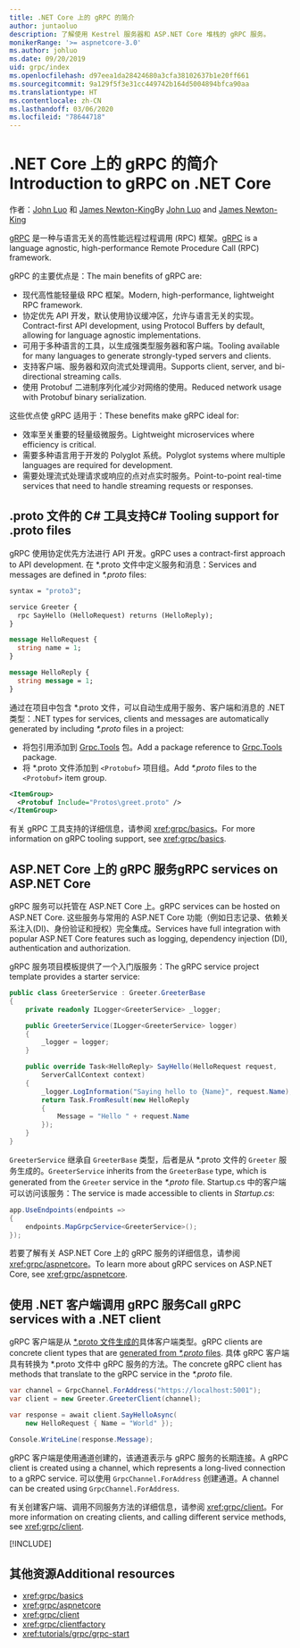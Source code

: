 ```yaml
---
title: .NET Core 上的 gRPC 的简介
author: juntaoluo
description: 了解使用 Kestrel 服务器和 ASP.NET Core 堆栈的 gRPC 服务。
monikerRange: '>= aspnetcore-3.0'
ms.author: johluo
ms.date: 09/20/2019
uid: grpc/index
ms.openlocfilehash: d97eea1da28424680a3cfa38102637b1e20ff661
ms.sourcegitcommit: 9a129f5f3e31cc449742b164d5004894bfca90aa
ms.translationtype: HT
ms.contentlocale: zh-CN
ms.lasthandoff: 03/06/2020
ms.locfileid: "78644718"
---
```

# <a name="introduction-to-grpc-on-net-core"></a><span data-ttu-id="cb9d8-103">.NET Core 上的 gRPC 的简介</span><span class="sxs-lookup"><span data-stu-id="cb9d8-103">Introduction to gRPC on .NET Core</span></span>

<span data-ttu-id="cb9d8-104">作者：[John Luo](https://github.com/juntaoluo) 和 [James Newton-King](https://twitter.com/jamesnk)</span><span class="sxs-lookup"><span data-stu-id="cb9d8-104">By [John Luo](https://github.com/juntaoluo) and [James Newton-King](https://twitter.com/jamesnk)</span></span>

<span data-ttu-id="cb9d8-105">[gRPC](https://grpc.io/docs/guides/) 是一种与语言无关的高性能远程过程调用 (RPC) 框架。</span><span class="sxs-lookup"><span data-stu-id="cb9d8-105">[gRPC](https://grpc.io/docs/guides/) is a language agnostic, high-performance Remote Procedure Call (RPC) framework.</span></span>

<span data-ttu-id="cb9d8-106">gRPC 的主要优点是：</span><span class="sxs-lookup"><span data-stu-id="cb9d8-106">The main benefits of gRPC are:</span></span>
* <span data-ttu-id="cb9d8-107">现代高性能轻量级 RPC 框架。</span><span class="sxs-lookup"><span data-stu-id="cb9d8-107">Modern, high-performance, lightweight RPC framework.</span></span>
* <span data-ttu-id="cb9d8-108">协定优先 API 开发，默认使用协议缓冲区，允许与语言无关的实现。</span><span class="sxs-lookup"><span data-stu-id="cb9d8-108">Contract-first API development, using Protocol Buffers by default, allowing for language agnostic implementations.</span></span>
* <span data-ttu-id="cb9d8-109">可用于多种语言的工具，以生成强类型服务器和客户端。</span><span class="sxs-lookup"><span data-stu-id="cb9d8-109">Tooling available for many languages to generate strongly-typed servers and clients.</span></span>
* <span data-ttu-id="cb9d8-110">支持客户端、服务器和双向流式处理调用。</span><span class="sxs-lookup"><span data-stu-id="cb9d8-110">Supports client, server, and bi-directional streaming calls.</span></span>
* <span data-ttu-id="cb9d8-111">使用 Protobuf 二进制序列化减少对网络的使用。</span><span class="sxs-lookup"><span data-stu-id="cb9d8-111">Reduced network usage with Protobuf binary serialization.</span></span>

<span data-ttu-id="cb9d8-112">这些优点使 gRPC 适用于：</span><span class="sxs-lookup"><span data-stu-id="cb9d8-112">These benefits make gRPC ideal for:</span></span>
* <span data-ttu-id="cb9d8-113">效率至关重要的轻量级微服务。</span><span class="sxs-lookup"><span data-stu-id="cb9d8-113">Lightweight microservices where efficiency is critical.</span></span>
* <span data-ttu-id="cb9d8-114">需要多种语言用于开发的 Polyglot 系统。</span><span class="sxs-lookup"><span data-stu-id="cb9d8-114">Polyglot systems where multiple languages are required for development.</span></span>
* <span data-ttu-id="cb9d8-115">需要处理流式处理请求或响应的点对点实时服务。</span><span class="sxs-lookup"><span data-stu-id="cb9d8-115">Point-to-point real-time services that need to handle streaming requests or responses.</span></span>

## <a name="c-tooling-support-for-proto-files"></a><span data-ttu-id="cb9d8-116">.proto 文件的 C# 工具支持</span><span class="sxs-lookup"><span data-stu-id="cb9d8-116">C# Tooling support for .proto files</span></span>

<span data-ttu-id="cb9d8-117">gRPC 使用协定优先方法进行 API 开发。</span><span class="sxs-lookup"><span data-stu-id="cb9d8-117">gRPC uses a contract-first approach to API development.</span></span> <span data-ttu-id="cb9d8-118">在 \*.proto  文件中定义服务和消息：</span><span class="sxs-lookup"><span data-stu-id="cb9d8-118">Services and messages are defined in *\*.proto* files:</span></span>

```protobuf
syntax = "proto3";

service Greeter {
  rpc SayHello (HelloRequest) returns (HelloReply);
}

message HelloRequest {
  string name = 1;
}

message HelloReply {
  string message = 1;
}
```

<span data-ttu-id="cb9d8-119">通过在项目中包含 \*.proto  文件，可以自动生成用于服务、客户端和消息的 .NET 类型：</span><span class="sxs-lookup"><span data-stu-id="cb9d8-119">.NET types for services, clients and messages are automatically generated by including *\*.proto* files in a project:</span></span>

* <span data-ttu-id="cb9d8-120">将包引用添加到 [Grpc.Tools](https://www.nuget.org/packages/Grpc.Tools/) 包。</span><span class="sxs-lookup"><span data-stu-id="cb9d8-120">Add a package reference to [Grpc.Tools](https://www.nuget.org/packages/Grpc.Tools/) package.</span></span>
* <span data-ttu-id="cb9d8-121">将 \*.proto  文件添加到 `<Protobuf>` 项目组。</span><span class="sxs-lookup"><span data-stu-id="cb9d8-121">Add *\*.proto* files to the `<Protobuf>` item group.</span></span>

```xml
<ItemGroup>
  <Protobuf Include="Protos\greet.proto" />
</ItemGroup>
```

<span data-ttu-id="cb9d8-122">有关 gRPC 工具支持的详细信息，请参阅 <xref:grpc/basics>。</span><span class="sxs-lookup"><span data-stu-id="cb9d8-122">For more information on gRPC tooling support, see <xref:grpc/basics>.</span></span>

## <a name="grpc-services-on-aspnet-core"></a><span data-ttu-id="cb9d8-123">ASP.NET Core 上的 gRPC 服务</span><span class="sxs-lookup"><span data-stu-id="cb9d8-123">gRPC services on ASP.NET Core</span></span>

<span data-ttu-id="cb9d8-124">gRPC 服务可以托管在 ASP.NET Core 上。</span><span class="sxs-lookup"><span data-stu-id="cb9d8-124">gRPC services can be hosted on ASP.NET Core.</span></span> <span data-ttu-id="cb9d8-125">这些服务与常用的 ASP.NET Core 功能（例如日志记录、依赖关系注入(DI)、身份验证和授权）完全集成。</span><span class="sxs-lookup"><span data-stu-id="cb9d8-125">Services have full integration with popular ASP.NET Core features such as logging, dependency injection (DI), authentication and authorization.</span></span>

<span data-ttu-id="cb9d8-126">gRPC 服务项目模板提供了一个入门版服务：</span><span class="sxs-lookup"><span data-stu-id="cb9d8-126">The gRPC service project template provides a starter service:</span></span>

```csharp
public class GreeterService : Greeter.GreeterBase
{
    private readonly ILogger<GreeterService> _logger;

    public GreeterService(ILogger<GreeterService> logger)
    {
        _logger = logger;
    }

    public override Task<HelloReply> SayHello(HelloRequest request,
        ServerCallContext context)
    {
        _logger.LogInformation("Saying hello to {Name}", request.Name);
        return Task.FromResult(new HelloReply 
        {
            Message = "Hello " + request.Name
        });
    }
}
```

<span data-ttu-id="cb9d8-127">`GreeterService` 继承自 `GreeterBase` 类型，后者是从 \*.proto  文件的 `Greeter` 服务生成的。</span><span class="sxs-lookup"><span data-stu-id="cb9d8-127">`GreeterService` inherits from the `GreeterBase` type, which is generated from the `Greeter` service in the *\*.proto* file.</span></span> <span data-ttu-id="cb9d8-128">Startup.cs  中的客户端可以访问该服务：</span><span class="sxs-lookup"><span data-stu-id="cb9d8-128">The service is made accessible to clients in *Startup.cs*:</span></span>

```csharp
app.UseEndpoints(endpoints =>
{
    endpoints.MapGrpcService<GreeterService>();
});
```

<span data-ttu-id="cb9d8-129">若要了解有关 ASP.NET Core 上的 gRPC 服务的详细信息，请参阅 <xref:grpc/aspnetcore>。</span><span class="sxs-lookup"><span data-stu-id="cb9d8-129">To learn more about gRPC services on ASP.NET Core, see <xref:grpc/aspnetcore>.</span></span>

## <a name="call-grpc-services-with-a-net-client"></a><span data-ttu-id="cb9d8-130">使用 .NET 客户端调用 gRPC 服务</span><span class="sxs-lookup"><span data-stu-id="cb9d8-130">Call gRPC services with a .NET client</span></span>

<span data-ttu-id="cb9d8-131">gRPC 客户端是从 [\*.proto  文件生成的](xref:grpc/basics#generated-c-assets)具体客户端类型。</span><span class="sxs-lookup"><span data-stu-id="cb9d8-131">gRPC clients are concrete client types that are [generated from *\*.proto* files](xref:grpc/basics#generated-c-assets).</span></span> <span data-ttu-id="cb9d8-132">具体 gRPC 客户端具有转换为 \*.proto  文件中 gRPC 服务的方法。</span><span class="sxs-lookup"><span data-stu-id="cb9d8-132">The concrete gRPC client has methods that translate to the gRPC service in the *\*.proto* file.</span></span>

```csharp
var channel = GrpcChannel.ForAddress("https://localhost:5001");
var client = new Greeter.GreeterClient(channel);

var response = await client.SayHelloAsync(
    new HelloRequest { Name = "World" });

Console.WriteLine(response.Message);
```

<span data-ttu-id="cb9d8-133">gRPC 客户端是使用通道创建的，该通道表示与 gRPC 服务的长期连接。</span><span class="sxs-lookup"><span data-stu-id="cb9d8-133">A gRPC client is created using a channel, which represents a long-lived connection to a gRPC service.</span></span> <span data-ttu-id="cb9d8-134">可以使用 `GrpcChannel.ForAddress` 创建通道。</span><span class="sxs-lookup"><span data-stu-id="cb9d8-134">A channel can be created using `GrpcChannel.ForAddress`.</span></span>

<span data-ttu-id="cb9d8-135">有关创建客户端、调用不同服务方法的详细信息，请参阅 <xref:grpc/client>。</span><span class="sxs-lookup"><span data-stu-id="cb9d8-135">For more information on creating clients, and calling different service methods, see <xref:grpc/client>.</span></span>

[!INCLUDE[](~/includes/gRPCazure.md)]

## <a name="additional-resources"></a><span data-ttu-id="cb9d8-136">其他资源</span><span class="sxs-lookup"><span data-stu-id="cb9d8-136">Additional resources</span></span>

* <xref:grpc/basics>
* <xref:grpc/aspnetcore>
* <xref:grpc/client>
* <xref:grpc/clientfactory>
* <xref:tutorials/grpc/grpc-start>
